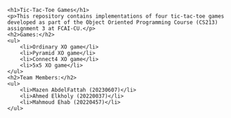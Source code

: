     <h1>Tic-Tac-Toe Games</h1>
    <p>This repository contains implementations of four tic-tac-toe games developed as part of the Object Oriented Programming Course (CS213) assignment 3 at FCAI-CU.</p>
    <h2>Games:</h2>
    <ul>
        <li>Ordinary XO game</li>
        <li>Pyramid XO game</li>
        <li>Connect4 XO game</li>
        <li>5x5 XO game</li>
    </ul>
    <h2>Team Members:</h2>
    <ul>
        <li>Mazen AbdelFattah (20230607)</li>
        <li>Ahmed Elkholy (20220037)</li>
        <li>Mahmoud Ehab (20220457)</li>
    </ul>

